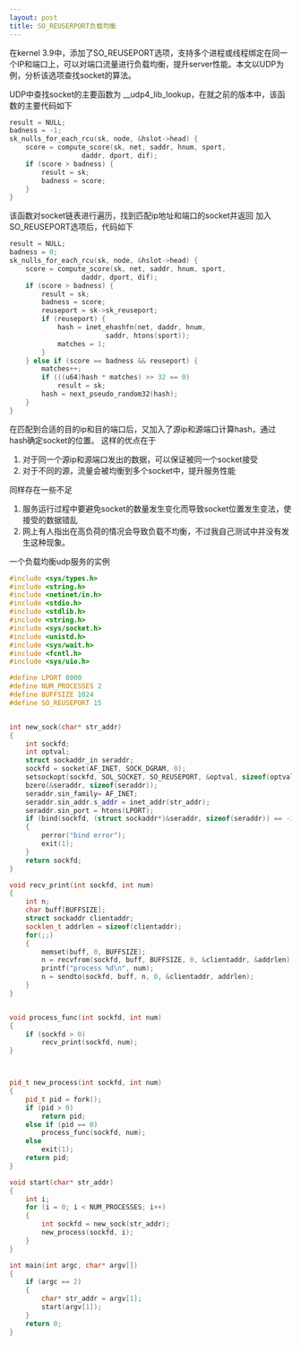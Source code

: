 ```yaml
---
layout: post
title: SO_REUSERPORT负载均衡
---
```


在kernel 3.9中，添加了SO_REUSEPORT选项，支持多个进程或线程绑定在同一个IP和端口上，可以对端口流量进行负载均衡，提升server性能。本文以UDP为例，分析该选项查找socket的算法。

UDP中查找socket的主要函数为 __udp4_lib_lookup，在就之前的版本中，该函数的主要代码如下
```cpp
result = NULL;
badness = -1;
sk_nulls_for_each_rcu(sk, node, &hslot->head) {
	score = compute_score(sk, net, saddr, hnum, sport,
			      daddr, dport, dif);
	if (score > badness) {
		result = sk;
		badness = score;
	}
}
```
该函数对socket链表进行遍历，找到匹配ip地址和端口的socket并返回
加入SO_REUSEPORT选项后，代码如下
```cpp
result = NULL;
badness = 0;
sk_nulls_for_each_rcu(sk, node, &hslot->head) {
    score = compute_score(sk, net, saddr, hnum, sport,
                  daddr, dport, dif);
    if (score > badness) {
        result = sk;
        badness = score;
        reuseport = sk->sk_reuseport;
        if (reuseport) {
            hash = inet_ehashfn(net, daddr, hnum,
                        saddr, htons(sport));
            matches = 1;
        }
    } else if (score == badness && reuseport) {
        matches++;
        if (((u64)hash * matches) >> 32 == 0)
            result = sk;
        hash = next_pseudo_random32(hash);
    }
}
```
在匹配到合适的目的ip和目的端口后，又加入了源ip和源端口计算hash，通过hash确定socket的位置。
这样的优点在于
1. 对于同一个源ip和源端口发出的数据，可以保证被同一个socket接受
2. 对于不同的源，流量会被均衡到多个socket中，提升服务性能 

同样存在一些不足
1. 服务运行过程中要避免socket的数量发生变化而导致socket位置发生变法，使接受的数据错乱
2. 网上有人指出在高负荷的情况会导致负载不均衡，不过我自己测试中并没有发生这种现象。

一个负载均衡udp服务的实例
```cpp
#include <sys/types.h>
#include <string.h>
#include <netinet/in.h>
#include <stdio.h>
#include <stdlib.h>
#include <string.h>
#include <sys/socket.h>
#include <unistd.h>
#include <sys/wait.h>
#include <fcntl.h>
#include <sys/uio.h>

#define LPORT 8000
#define NUM_PROCESSES 2
#define BUFFSIZE 1024
#define SO_REUSEPORT 15


int new_sock(char* str_addr)
{
	int sockfd;
	int optval;
	struct sockaddr_in seraddr;
	sockfd = socket(AF_INET, SOCK_DGRAM, 0);
	setsockopt(sockfd, SOL_SOCKET, SO_REUSEPORT, &optval, sizeof(optval));
	bzero(&seraddr, sizeof(seraddr));
	seraddr.sin_family= AF_INET;
	seraddr.sin_addr.s_addr = inet_addr(str_addr);
	seraddr.sin_port = htons(LPORT);
	if (bind(sockfd, (struct sockaddr*)&seraddr, sizeof(seraddr)) == -1)
	{
		perror("bind error");
		exit(1);
	}
	return sockfd;
}

void recv_print(int sockfd, int num)
{
	int n;
	char buff[BUFFSIZE];
	struct sockaddr clientaddr;
	socklen_t addrlen = sizeof(clientaddr);
	for(;;)
	{
		memset(buff, 0, BUFFSIZE);
		n = recvfrom(sockfd, buff, BUFFSIZE, 0, &clientaddr, &addrlen);
		printf("process %d\n", num);
		n = sendto(sockfd, buff, n, 0, &clientaddr, addrlen);
	}
}


void process_func(int sockfd, int num)
{
	if (sockfd > 0)
		recv_print(sockfd, num);
}



pid_t new_process(int sockfd, int num)
{
	pid_t pid = fork();
	if (pid > 0)
		return pid;
	else if (pid == 0)
		process_func(sockfd, num);
	else
		exit(1);
	return pid;
}

void start(char* str_addr)
{
	int i;
	for (i = 0; i < NUM_PROCESSES; i++)
	{
		int sockfd = new_sock(str_addr);
		new_process(sockfd, i);
	}
}

int main(int argc, char* argv[])
{
	if (argc == 2)
	{
		char* str_addr = argv[1];
		start(argv[1]);
	}
	return 0;
}
```

